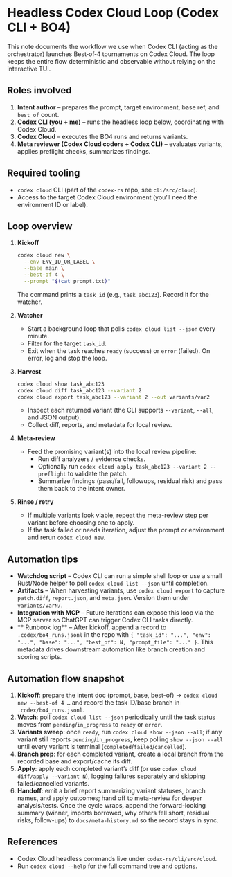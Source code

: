# Headless Codex Cloud Loop (Codex CLI + BO4)

This note documents the workflow we use when Codex CLI (acting as the orchestrator) launches Best‑of‑4 tournaments on Codex Cloud. The loop keeps the entire flow deterministic and observable without relying on the interactive TUI.

## Roles involved

1. **Intent author** – prepares the prompt, target environment, base ref, and `best_of` count.
2. **Codex CLI (you + me)** – runs the headless loop below, coordinating with Codex Cloud.
3. **Codex Cloud** – executes the BO4 runs and returns variants.
4. **Meta reviewer (Codex Cloud coders + Codex CLI)** – evaluates variants, applies preflight checks, summarizes findings.

## Required tooling

- `codex cloud` CLI (part of the `codex-rs` repo, see `cli/src/cloud`).
- Access to the target Codex Cloud environment (you’ll need the environment ID or label).

## Loop overview

1. **Kickoff**
   ```bash
   codex cloud new \
     --env ENV_ID_OR_LABEL \
     --base main \
     --best-of 4 \
     --prompt "$(cat prompt.txt)"
   ```
   The command prints a `task_id` (e.g., `task_abc123`). Record it for the watcher.

2. **Watcher**
   - Start a background loop that polls `codex cloud list --json` every minute.
   - Filter for the target `task_id`.
   - Exit when the task reaches `ready` (success) or `error` (failed). On error, log and stop the loop.

3. **Harvest**
   ```bash
   codex cloud show task_abc123
   codex cloud diff task_abc123 --variant 2
   codex cloud export task_abc123 --variant 2 --out variants/var2
   ```
   - Inspect each returned variant (the CLI supports `--variant`, `--all`, and JSON output).
   - Collect diff, reports, and metadata for local review.

4. **Meta-review**
   - Feed the promising variant(s) into the local review pipeline:
     - Run diff analyzers / evidence checks.
     - Optionally run `codex cloud apply task_abc123 --variant 2 --preflight` to validate the patch.
     - Summarize findings (pass/fail, followups, residual risk) and pass them back to the intent owner.

5. **Rinse / retry**
   - If multiple variants look viable, repeat the meta-review step per variant before choosing one to apply.
   - If the task failed or needs iteration, adjust the prompt or environment and rerun `codex cloud new`.

## Automation tips

- **Watchdog script** – Codex CLI can run a simple shell loop or use a small Rust/Node helper to poll `codex cloud list --json` until completion.
- **Artifacts** – When harvesting variants, use `codex cloud export` to capture `patch.diff`, `report.json`, and `meta.json`. Version them under `variants/varN/`.
- **Integration with MCP** – Future iterations can expose this loop via the MCP server so ChatGPT can trigger Codex CLI tasks directly.
- ** Runbook log** – After kickoff, append a record to `.codex/bo4_runs.jsonl` in the repo with `{ "task_id": "...", "env": "...", "base": "...", "best_of": N, "prompt_file": "..." }`. This metadata drives downstream automation like branch creation and scoring scripts.

## Automation flow snapshot

1. **Kickoff**: prepare the intent doc (prompt, base, best-of) → `codex cloud new --best-of 4 …` and record the task ID/base branch in `.codex/bo4_runs.jsonl`.
2. **Watch**: poll `codex cloud list --json` periodically until the task status moves from `pending`/`in_progress` to `ready` or `error`.
3. **Variants sweep**: once `ready`, run `codex cloud show --json --all`; if any variant still reports `pending`/`in_progress`, keep polling `show --json --all` until every variant is terminal (`completed`/`failed`/`cancelled`).
4. **Branch prep**: for each completed variant, create a local branch from the recorded base and export/cache its diff.
5. **Apply**: apply each completed variant’s diff (or use `codex cloud diff/apply --variant N`), logging failures separately and skipping failed/cancelled variants.
6. **Handoff**: emit a brief report summarizing variant statuses, branch names, and apply outcomes; hand off to meta-review for deeper analysis/tests. Once the cycle wraps, append the forward-looking summary (winner, imports borrowed, why others fell short, residual risks, follow-ups) to `docs/meta-history.md` so the record stays in sync.


## References

- Codex Cloud headless commands live under `codex-rs/cli/src/cloud`.
- Run `codex cloud --help` for the full command tree and options.
